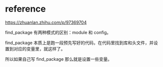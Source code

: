 # reference

https://zhuanlan.zhihu.com/p/97369704

find\_package 有两种模式的区别：module 和 config。

find\_package 本质上是跑一段预先写好的代码，在代码里找到库和头文件，并设置到对应的变量里，就这样了。

所以如果自己写 find\_package 那么就是设置一些变量。
